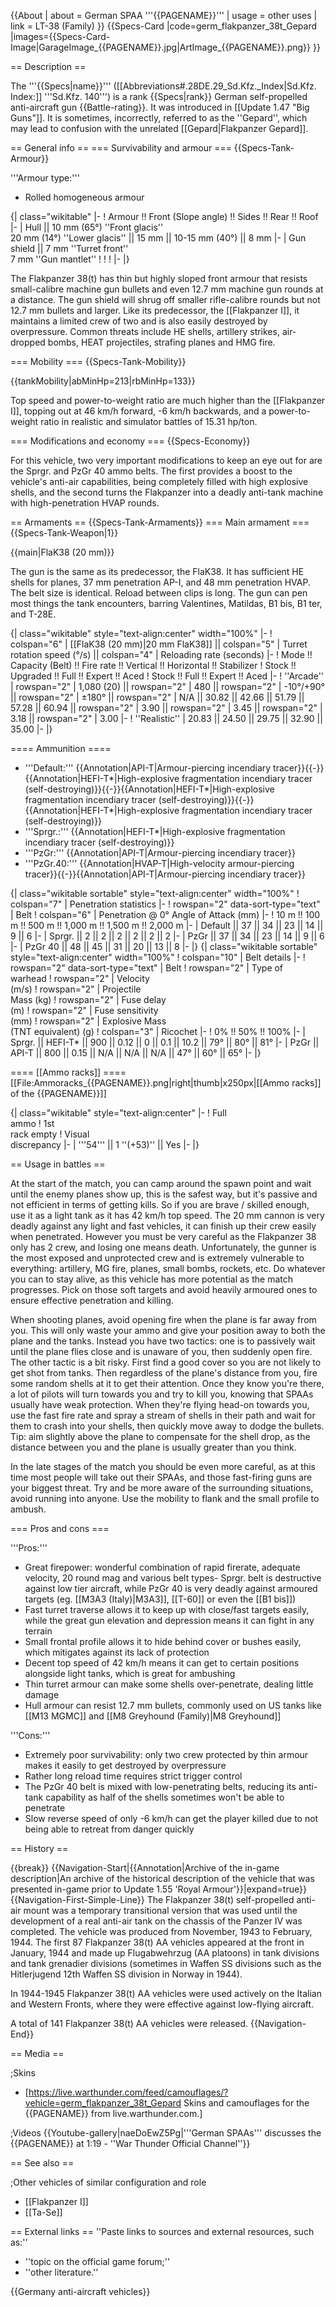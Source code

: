 {{About
| about = German SPAA '''{{PAGENAME}}'''
| usage = other uses
| link = LT-38 (Family)
}}
{{Specs-Card
|code=germ_flakpanzer_38t_Gepard
|images={{Specs-Card-Image|GarageImage_{{PAGENAME}}.jpg|ArtImage\_{{PAGENAME}}.png}}
}}

== Description ==

<!-- ''In the description, the first part should be about the history of the creation and combat usage of the vehicle, as well as its key features. In the second part, tell the reader about the ground vehicle in the game. Insert a screenshot of the vehicle, so that if the novice player does not remember the vehicle by name, he will immediately understand what kind of vehicle the article is talking about.'' -->

The '''{{Specs|name}}''' ([[Abbreviations#.28DE.29_Sd.Kfz._Index|Sd.Kfz. Index:]] '''Sd.Kfz. 140''') is a rank {{Specs|rank}} German self-propelled anti-aircraft gun {{Battle-rating}}. It was introduced in [[Update 1.47 "Big Guns"]]. It is sometimes, incorrectly, referred to as the ''Gepard'', which may lead to confusion with the unrelated [[Gepard|Flakpanzer Gepard]].

== General info ==
=== Survivability and armour ===
{{Specs-Tank-Armour}}

<!-- ''Describe armour protection. Note the most well protected and key weak areas. Appreciate the layout of modules as well as the number and location of crew members. Is the level of armour protection sufficient, is the placement of modules helpful for survival in combat? If necessary use a visual template to indicate the most secure and weak zones of the armour.'' -->

'''Armour type:'''

- Rolled homogeneous armour

{| class="wikitable"
|-
! Armour !! Front (Slope angle) !! Sides !! Rear !! Roof
|-
| Hull || 10 mm (65°) ''Front glacis'' <br> 20 mm (14°) ''Lower glacis'' || 15 mm || 10-15 mm (40°) || 8 mm
|-
| Gun shield || 7 mm ''Turret front'' <br> 7 mm ''Gun mantlet''
!
!
!
|-
|}

The Flakpanzer 38(t) has thin but highly sloped front armour that resists small-calibre machine gun bullets and even 12.7 mm machine gun rounds at a distance. The gun shield will shrug off smaller rifle-calibre rounds but not 12.7 mm bullets and larger. Like its predecessor, the [[Flakpanzer I]], it maintains a limited crew of two and is also easily destroyed by overpressure. Common threats include HE shells, artillery strikes, air-dropped bombs, HEAT projectiles, strafing planes and HMG fire.

=== Mobility ===
{{Specs-Tank-Mobility}}

<!-- ''Write about the mobility of the ground vehicle. Estimate the specific power and manoeuvrability, as well as the maximum speed forwards and backwards.'' -->

{{tankMobility|abMinHp=213|rbMinHp=133}}

Top speed and power-to-weight ratio are much higher than the [[Flakpanzer I]], topping out at 46 km/h forward, -6 km/h backwards, and a power-to-weight ratio in realistic and simulator battles of 15.31 hp/ton.

=== Modifications and economy ===
{{Specs-Economy}}

For this vehicle, two very important modifications to keep an eye out for are the Sprgr. and PzGr 40 ammo belts. The first provides a boost to the vehicle's anti-air capabilities, being completely filled with high explosive shells, and the second turns the Flakpanzer into a deadly anti-tank machine with high-penetration HVAP rounds.

== Armaments ==
{{Specs-Tank-Armaments}}
=== Main armament ===
{{Specs-Tank-Weapon|1}}

<!-- ''Give the reader information about the characteristics of the main gun. Assess its effectiveness in a battle based on the reloading speed, ballistics and the power of shells. Do not forget about the flexibility of the fire, that is how quickly the cannon can be aimed at the target, open fire on it and aim at another enemy. Add a link to the main article on the gun: <code><nowiki>{{main|Name of the weapon}}</nowiki></code>. Describe in general terms the ammunition available for the main gun. Give advice on how to use them and how to fill the ammunition storage.'' -->

{{main|FlaK38 (20 mm)}}

The gun is the same as its predecessor, the FlaK38. It has sufficient HE shells for planes, 37 mm penetration AP-I, and 48 mm penetration HVAP. The belt size is identical. Reload between clips is long. The gun can pen most things the tank encounters, barring Valentines, Matildas, B1 bis, B1 ter, and T-28E.

{| class="wikitable" style="text-align:center" width="100%"
|-
! colspan="6" | [[FlaK38 (20 mm)|20 mm FlaK38]] || colspan="5" | Turret rotation speed (°/s) || colspan="4" | Reloading rate (seconds)
|-
! Mode !! Capacity (Belt) !! Fire rate !! Vertical !! Horizontal !! Stabilizer
! Stock !! Upgraded !! Full !! Expert !! Aced
! Stock !! Full !! Expert !! Aced
|-
! ''Arcade''
| rowspan="2" | 1,080 (20) || rowspan="2" | 480 || rowspan="2" | -10°/+90° || rowspan="2" | ±180° || rowspan="2" | N/A || 30.82 || 42.66 || 51.79 || 57.28 || 60.94 || rowspan="2" | 3.90 || rowspan="2" | 3.45 || rowspan="2" | 3.18 || rowspan="2" | 3.00
|-
! ''Realistic''
| 20.83 || 24.50 || 29.75 || 32.90 || 35.00
|-
|}

==== Ammunition ====

- '''Default:''' {{Annotation|API-T|Armour-piercing incendiary tracer}}{{-}}{{Annotation|HEFI-T*|High-explosive fragmentation incendiary tracer (self-destroying)}}{{-}}{{Annotation|HEFI-T*|High-explosive fragmentation incendiary tracer (self-destroying)}}{{-}}{{Annotation|HEFI-T*|High-explosive fragmentation incendiary tracer (self-destroying)}}
- '''Sprgr.:''' {{Annotation|HEFI-T*|High-explosive fragmentation incendiary tracer (self-destroying)}}
- '''PzGr:''' {{Annotation|API-T|Armour-piercing incendiary tracer}}
- '''PzGr.40:''' {{Annotation|HVAP-T|High-velocity armour-piercing tracer}}{{-}}{{Annotation|API-T|Armour-piercing incendiary tracer}}

{| class="wikitable sortable" style="text-align:center" width="100%"
! colspan="7" | Penetration statistics
|-
! rowspan="2" data-sort-type="text" | Belt
! colspan="6" | Penetration @ 0° Angle of Attack (mm)
|-
! 10 m !! 100 m !! 500 m !! 1,000 m !! 1,500 m !! 2,000 m
|-
| Default || 37 || 34 || 23 || 14 || 9 || 6
|-
| Sprgr. || 2 || 2 || 2 || 2 || 2 || 2
|-
| PzGr || 37 || 34 || 23 || 14 || 9 || 6
|-
| PzGr 40 || 48 || 45 || 31 || 20 || 13 || 8
|-
|}
{| class="wikitable sortable" style="text-align:center" width="100%"
! colspan="10" | Belt details
|-
! rowspan="2" data-sort-type="text" | Belt
! rowspan="2" | Type of<br>warhead
! rowspan="2" | Velocity<br>(m/s)
! rowspan="2" | Projectile<br>Mass (kg)
! rowspan="2" | Fuse delay<br>(m)
! rowspan="2" | Fuse sensitivity<br>(mm)
! rowspan="2" | Explosive Mass<br>(TNT equivalent) (g)
! colspan="3" | Ricochet
|-
! 0% !! 50% !! 100%
|-
| Sprgr. || HEFI-T\* || 900 || 0.12 || 0 || 0.1 || 10.2 || 79° || 80° || 81°
|-
| PzGr || API-T || 800 || 0.15 || N/A || N/A || N/A || 47° || 60° || 65°
|-
|}

==== [[Ammo racks]] ====
[[File:Ammoracks_{{PAGENAME}}.png|right|thumb|x250px|[[Ammo racks]] of the {{PAGENAME}}]]

<!-- '''Last updated:''' -->

{| class="wikitable" style="text-align:center"
|-
! Full<br>ammo
! 1st<br>rack empty
! Visual<br>discrepancy
|-
| '''54''' || 1&nbsp;''(+53)'' || Yes
|-
|}

== Usage in battles ==

<!-- ''Describe the tactics of playing in the vehicle, the features of using vehicles in the team and advice on tactics. Refrain from creating a "guide" - do not impose a single point of view but instead give the reader food for thought. Describe the most dangerous enemies and give recommendations on fighting them. If necessary, note the specifics of the game in different modes (AB, RB, SB).'' -->

At the start of the match, you can camp around the spawn point and wait until the enemy planes show up, this is the safest way, but it's passive and not efficient in terms of getting kills. So if you are brave / skilled enough, use it as a light tank as it has 42 km/h top speed. The 20 mm cannon is very deadly against any light and fast vehicles, it can finish up their crew easily when penetrated. However you must be very careful as the Flakpanzer 38 only has 2 crew, and losing one means death. Unfortunately, the gunner is the most exposed and unprotected crew and is extremely vulnerable to everything: artillery, MG fire, planes, small bombs, rockets, etc. Do whatever you can to stay alive, as this vehicle has more potential as the match progresses. Pick on those soft targets and avoid heavily armoured ones to ensure effective penetration and killing.

When shooting planes, avoid opening fire when the plane is far away from you. This will only waste your ammo and give your position away to both the plane and the tanks. Instead you have two tactics: one is to passively wait until the plane flies close and is unaware of you, then suddenly open fire. The other tactic is a bit risky. First find a good cover so you are not likely to get shot from tanks. Then regardless of the plane's distance from you, fire some random shells at it to get their attention. Once they know you're there, a lot of pilots will turn towards you and try to kill you, knowing that SPAAs usually have weak protection. When they're flying head-on towards you, use the fast fire rate and spray a stream of shells in their path and wait for them to crash into your shells, then quickly move away to dodge the bullets. Tip: aim slightly above the plane to compensate for the shell drop, as the distance between you and the plane is usually greater than you think.

In the late stages of the match you should be even more careful, as at this time most people will take out their SPAAs, and those fast-firing guns are your biggest threat. Try and be more aware of the surrounding situations, avoid running into anyone. Use the mobility to flank and the small profile to ambush.

=== Pros and cons ===

<!-- ''Summarise and briefly evaluate the vehicle in terms of its characteristics and combat effectiveness. Mark its pros and cons in a bulleted list. Try not to use more than 6 points for each of the characteristics. Avoid using categorical definitions such as "bad", "good" and the like - use substitutions with softer forms such as "inadequate" and "effective".'' -->

'''Pros:'''

- Great firepower: wonderful combination of rapid firerate, adequate velocity, 20 round mag and various belt types- Sprgr. belt is destructive against low tier aircraft, while PzGr 40 is very deadly against armoured targets (eg. [[M3A3 (Italy)|M3A3]], [[T-60]] or even the [[B1 bis]])
- Fast turret traverse allows it to keep up with close/fast targets easily, while the great gun elevation and depression means it can fight in any terrain
- Small frontal profile allows it to hide behind cover or bushes easily, which mitigates against its lack of protection
- Decent top speed of 42 km/h means it can get to certain positions alongside light tanks, which is great for ambushing
- Thin turret armour can make some shells over-penetrate, dealing little damage
- Hull armour can resist 12.7 mm bullets, commonly used on US tanks like [[M13 MGMC]] and [[M8 Greyhound (Family)|M8 Greyhound]]

'''Cons:'''

- Extremely poor survivability: only two crew protected by thin armour makes it easily to get destroyed by overpressure
- Rather long reload time requires strict trigger control
- The PzGr 40 belt is mixed with low-penetrating belts, reducing its anti-tank capability as half of the shells sometimes won't be able to penetrate
- Slow reverse speed of only -6 km/h can get the player killed due to not being able to retreat from danger quickly

== History ==

<!-- ''Describe the history of the creation and combat usage of the vehicle in more detail than in the introduction. If the historical reference turns out to be too long, take it to a separate article, taking a link to the article about the vehicle and adding a block "/History" (example: <nowiki>https://wiki.warthunder.com/(Vehicle-name)/History</nowiki>) and add a link to it here using the <code>main</code> template. Be sure to reference text and sources by using <code><nowiki><ref></ref></nowiki></code>, as well as adding them at the end of the article with <code><nowiki><references /></nowiki></code>. This section may also include the vehicle's dev blog entry (if applicable) and the in-game encyclopedia description (under <code><nowiki>=== In-game description ===</nowiki></code>, also if applicable).'' -->

{{break}}
{{Navigation-Start|{{Annotation|Archive of the in-game description|An archive of the historical description of the vehicle that was presented in-game prior to Update 1.55 'Royal Armour'}}|expand=true}}
{{Navigation-First-Simple-Line}}
The Flakpanzer 38(t) self-propelled anti-air mount was a temporary transitional version that was used until the development of a real anti-air tank on the chassis of the Panzer IV was completed. The vehicle was produced from November, 1943 to February, 1944. The first 87 Flakpanzer 38(t) AA vehicles appeared at the front in January, 1944 and made up Flugabwehrzug (AA platoons) in tank divisions and tank grenadier divisions (sometimes in Waffen SS divisions such as the Hitlerjugend 12th Waffen SS division in Norway in 1944).

In 1944-1945 Flakpanzer 38(t) AA vehicles were used actively on the Italian and Western Fronts, where they were effective against low-flying aircraft.

A total of 141 Flakpanzer 38(t) AA vehicles were released.
{{Navigation-End}}

== Media ==

<!-- ''Excellent additions to the article would be video guides, screenshots from the game, and photos.'' -->

;Skins

- [https://live.warthunder.com/feed/camouflages/?vehicle=germ_flakpanzer_38t_Gepard Skins and camouflages for the {{PAGENAME}} from live.warthunder.com.]

;Videos
{{Youtube-gallery|naeDoEwZ5Pg|'''German SPAAs''' discusses the {{PAGENAME}} at 1:19 - ''War Thunder Official Channel''}}

== See also ==

<!-- ''Links to the articles on the War Thunder Wiki that you think will be useful for the reader, for example:''
* ''reference to the series of the vehicles;''
* ''links to approximate analogues of other nations and research trees.'' -->

;Other vehicles of similar configuration and role

- [[Flakpanzer I]]
- [[Ta-Se]]

== External links ==
''Paste links to sources and external resources, such as:''

- ''topic on the official game forum;''
- ''other literature.''

{{Germany anti-aircraft vehicles}}
